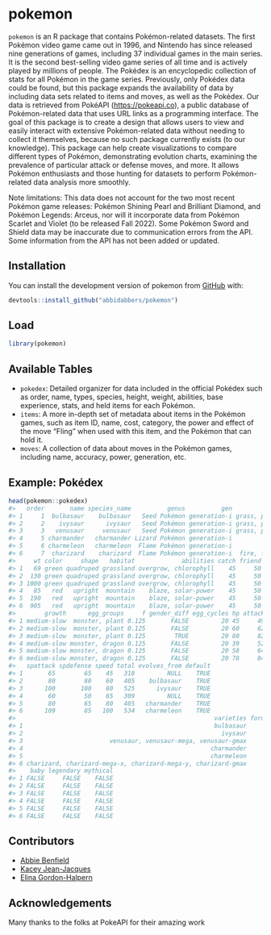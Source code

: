 
<!-- README.md is generated from README.Rmd. Please edit that file -->

# pokemon

<!-- badges: start -->
<!-- badges: end -->

`pokemon` is an R package that contains Pokémon-related datasets. The
first Pokémon video game came out in 1996, and Nintendo has since
released nine generations of games, including 37 individual games in the
main series. It is the second best-selling video game series of all time
and is actively played by millions of people. The Pokédex is an
encyclopedic collection of stats for all Pokémon in the game series.
Previously, only Pokédex data could be found, but this package expands
the availability of data by including data sets related to items and
moves, as well as the Pokédex. Our data is retrieved from PokéAPI
(<https://pokeapi.co>), a public database of Pokémon-related data that
uses URL links as a programming interface. The goal of this package is
to create a design that allows users to view and easily interact with
extensive Pokémon-related data without needing to collect it themselves,
because no such package currently exists (to our knowledge). This
package can help create visualizations to compare different types of
Pokémon, demonstrating evolution charts, examining the prevalence of
particular attack or defense moves, and more. It allows Pokémon
enthusiasts and those hunting for datasets to perform Pokémon-related
data analysis more smoothly.

Note limitations: This data does not account for the two most recent
Pokémon game releases: Pokémon Shining Pearl and Brilliant Diamond, and
Pokémon Legends: Arceus, nor will it incorporate data from Pokémon
Scarlet and Violet (to be released Fall 2022). Some Pokémon Sword and
Shield data may be inaccurate due to communication errors from the API.
Some information from the API has not been added or updated.

## Installation

You can install the development version of pokemon from
[GitHub](https://github.com/) with:

``` r
devtools::install_github("abbidabbers/pokemon")
```

## Load

``` r
library(pokemon)
```

## Available Tables

-   `pokedex`: Detailed organizer for data included in the official
    Pokédex such as order, name, types, species, height, weight,
    abilities, base experience, stats, and held items for each Pokémon.
-   `items`: A more in-depth set of metadata about items in the Pokémon
    games, such as item ID, name, cost, category, the power and effect
    of the move “Fling” when used with this item, and the Pokémon that
    can hold it.
-   `moves`: A collection of data about moves in the Pokémon games,
    including name, accuracy, power, generation, etc.

## Example: Pokédex

``` r
head(pokemon::pokedex)
#>   order       name species_name          genus          gen          type ht
#> 1     1  bulbasaur    bulbasaur   Seed Pokémon generation-i grass, poison  7
#> 2     2    ivysaur      ivysaur   Seed Pokémon generation-i grass, poison 10
#> 3     3   venusaur     venusaur   Seed Pokémon generation-i grass, poison 20
#> 4     5 charmander   charmander Lizard Pokémon generation-i          fire  6
#> 5     6 charmeleon   charmeleon  Flame Pokémon generation-i          fire 11
#> 6     7  charizard    charizard  Flame Pokémon generation-i  fire, flying 17
#>     wt color     shape   habitat             abilities catch friend exp
#> 1   69 green quadruped grassland overgrow, chlorophyll    45     50  64
#> 2  130 green quadruped grassland overgrow, chlorophyll    45     50 142
#> 3 1000 green quadruped grassland overgrow, chlorophyll    45     50 263
#> 4   85   red   upright  mountain    blaze, solar-power    45     50  62
#> 5  190   red   upright  mountain    blaze, solar-power    45     50 142
#> 6  905   red   upright  mountain    blaze, solar-power    45     50 267
#>        growth      egg_groups     f gender_diff egg_cycles hp attack defense
#> 1 medium-slow  monster, plant 0.125       FALSE         20 45     49      49
#> 2 medium-slow  monster, plant 0.125       FALSE         20 60     62      63
#> 3 medium-slow  monster, plant 0.125        TRUE         20 80     82      83
#> 4 medium-slow monster, dragon 0.125       FALSE         20 39     52      43
#> 5 medium-slow monster, dragon 0.125       FALSE         20 58     64      58
#> 6 medium-slow monster, dragon 0.125       FALSE         20 78     84      78
#>   spattack spdefense speed total evolves_from default
#> 1       65        65    45   318         NULL    TRUE
#> 2       80        80    60   405    bulbasaur    TRUE
#> 3      100       100    80   525      ivysaur    TRUE
#> 4       60        50    65   309         NULL    TRUE
#> 5       80        65    80   405   charmander    TRUE
#> 6      109        85   100   534   charmeleon    TRUE
#>                                                       varieties form_switch
#> 1                                                     bulbasaur       FALSE
#> 2                                                       ivysaur       FALSE
#> 3                        venusaur, venusaur-mega, venusaur-gmax        TRUE
#> 4                                                    charmander       FALSE
#> 5                                                    charmeleon       FALSE
#> 6 charizard, charizard-mega-x, charizard-mega-y, charizard-gmax        TRUE
#>    baby legendary mythical
#> 1 FALSE     FALSE    FALSE
#> 2 FALSE     FALSE    FALSE
#> 3 FALSE     FALSE    FALSE
#> 4 FALSE     FALSE    FALSE
#> 5 FALSE     FALSE    FALSE
#> 6 FALSE     FALSE    FALSE
```

## Contributors

-   [Abbie Benfield](https://github.com/abbidabbers)
-   [Kacey Jean-Jacques](https://github.com/kaceyjj)
-   [Elina Gordon-Halpern](https://github.com/egordonhalpern)

## Acknowledgements

Many thanks to the folks at PokeAPI for their amazing work
